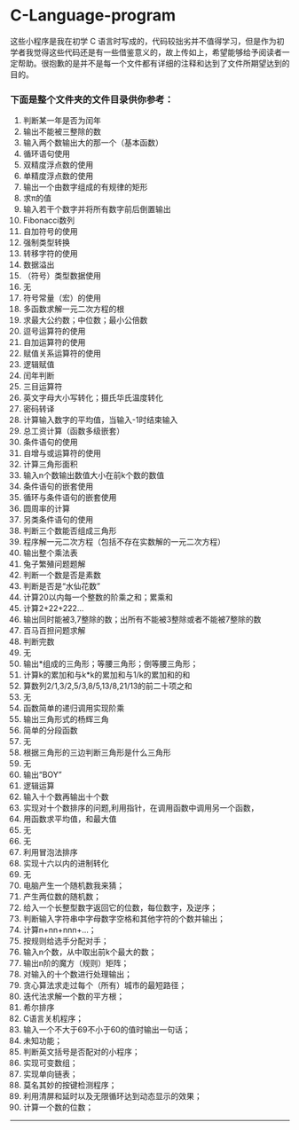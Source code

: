 ﻿# C-Language-program


这些小程序是我在初学 C 语言时写成的，代码较拙劣并不值得学习，但是作为初学者我觉得这些代码还是有一些借鉴意义的，故上传如上，希望能够给予阅读者一定帮助。很抱歉的是并不是每一个文件都有详细的注释和达到了文件所期望达到的目的。



### 下面是整个文件夹的文件目录供你参考：

 1. 判断某一年是否为闰年
 2. 输出不能被三整除的数
 3. 输入两个数输出大的那一个（基本函数）
 4. 循环语句使用
 5. 双精度浮点数的使用
 6. 单精度浮点数的使用
 7. 输出一个由数字组成的有规律的矩形
 8. 求π的值
 9. 输入若干个数字并将所有数字前后倒置输出
 10. Fibonacci数列
 11. 自加符号的使用
 12. 强制类型转换
 13. 转移字符的使用
 14. 数据溢出
 15. （符号）类型数据使用
 16. 无
 17. 符号常量（宏）的使用
 18. 多函数求解一元二次方程的根
 19. 求最大公约数；中位数；最小公倍数
 20. 逗号运算符的使用
 21. 自加运算符的使用
 22. 赋值关系运算符的使用
 23. 逻辑赋值
 24. 闰年判断
 25. 三目运算符
 26. 英文字母大小写转化；摄氏华氏温度转化
 27. 密码转译
 28. 计算输入数字的平均值，当输入-1时结束输入
 29. 总工资计算（函数多级嵌套）
 30. 条件语句的使用
 31. 自增与或运算符的使用
 32. 计算三角形面积
 33. 输入n个数输出数值大小在前k个数的数值
 34. 条件语句的嵌套使用
 35. 循环与条件语句的嵌套使用
 36. 圆周率的计算
 37. 另类条件语句的使用
 38. 判断三个数能否组成三角形
 39. 程序解一元二次方程（包括不存在实数解的一元二次方程）
 40. 输出整个乘法表
 41. 兔子繁殖问题题解
 42. 判断一个数是否是素数
 43. 判断是否是“水仙花数”
 44. 计算20以内每一个整数的阶乘之和；累乘和
 45. 计算2+22+222...
 46. 输出同时能被3,7整除的数；出所有不能被3整除或者不能被7整除的数
 47. 百马百担问题求解
 48. 判断完数
 49. 无
 50. 输出*组成的三角形；等腰三角形；倒等腰三角形；
 51. 计算k的累加和与k*k的累加和与1/k的累加和的和
 52. 算数列2/1,3/2,5/3,8/5,13/8,21/13的前二十项之和
 53. 无
 54. 函数简单的递归调用实现阶乘
 55. 输出三角形式的杨辉三角
 56. 简单的分段函数
 57. 无
 58. 根据三角形的三边判断三角形是什么三角形
 59. 无
 60. 输出“BOY”
 61. 逻辑运算
 62. 输入十个数再输出十个数
 63. 实现对十个数排序的问题,利用指针，在调用函数中调用另一个函数，
 64. 用函数求平均值，和最大值
 65. 无
 66. 无
 67. 利用冒泡法排序
  68. 实现十六以内的进制转化
  69. 无
  70. 电脑产生一个随机数我来猜；  
 71. 产生两位数的随机数；  
 72. 给入一个长整型数字返回它的位数，每位数字，及逆序；  
 73. 判断输入字符串中字母数字空格和其他字符的个数并输出；  
 74. 计算n+nn+nnn+...；  
 75. 按规则给选手分配对手；  
 76. 输入n个数，从中取出前k个最大的数；  
 77. 输出n阶的魔方（规则）矩阵；  
 78. 对输入的十个数进行处理输出；  
 79. 贪心算法求走过每个（所有）城市的最短路径；  
 80. 迭代法求解一个数的平方根；  
 81. 希尔排序
 82. C语言关机程序；  
 83. 输入一个不大于69不小于60的值时输出一句话；  
 84. 未知功能；  
 85. 判断英文括号是否配对的小程序；  
 86. 实现可变数组；  
 87. 实现单向链表；  
 88. 莫名其妙的按键检测程序；  
 89. 利用清屏和延时以及无限循环达到动态显示的效果；  
 90. 计算一个数的位数；  

---

 
